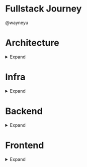 # Fullstack Journey
@wayneyu

# Architecture
<details>
  <summary>Expand</summary>
  --
</details>

# Infra
<details>
  <summary>Expand</summary>
  --
</details>

# Backend
<details>
  <summary>Expand</summary>
  --
</details>

# Frontend
<details>
  <summary>Expand</summary>
  --
</details>
